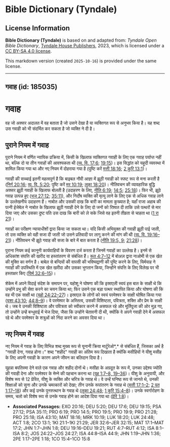 # Bible Dictionary (Tyndale)

## License Information

**Bible Dictionary (Tyndale)** is based on and adapted from: _Tyndale Open Bible Dictionary_, [Tyndale House Publishers](https://tyndaleopenresources.com/), 2023, which is licensed under a [CC BY-SA 4.0 license](https://creativecommons.org/licenses/by-sa/4.0/legalcode.en).

This markdown version (created `2025-10-16`) is provided under the same license.



--------------------------------

## गवाह (id: 185035)

गवाह
====

वह जो अक्सर अदालत में वह बताता है जो उसने देखा है या व्यक्तिगत रूप से अनुभव किया है। यह शब्द उस गवाही को भी संदर्भित कर सकता है जो व्यक्ति ने दी है।

पुराने नियम में गवाह
--------------------

पुराने नियम में वर्णित न्यायिक प्रक्रिया में, किसी के खिलाफ व्यक्तिगत गवाही के लिए एक गवाह पर्याप्त नहीं था, बल्कि दो या तीन गवाहों की आवश्यकता थी ([व्य. वि. 17:6](https://ref.ly/Deut17:6); [19:15](https://ref.ly/Deut19:15))। इस सिद्धांत को यहूदी व्यवस्था में शामिल किया गया था और नए नियम में दोहराया गया है (पुष्टि करें [मत्ती 18:16](https://ref.ly/Matt18:16); [2 कुरि 13:1](https://ref.ly/2Cor13:1))।

गवाही की सच्चाई इतनी महत्वपूर्ण है कि बाइबल नौवी आज्ञा में झूठी गवाही को स्पष्ट रूप से मना करती है ([निर्ग 20:16](https://ref.ly/Exod20:16); [व्य. वि. 5:20](https://ref.ly/Deut5:20); पुष्टि करें [मर 10:19](https://ref.ly/Mark10:19); [लूका 18:20](https://ref.ly/Luke18:20))। नीतिवचन की व्यावहारिक बुद्धि अक्सर झूठी गवाही के खिलाफ बोलती है (उदाहरण के लिए, [नीति 6:19](https://ref.ly/Prov6:19); [14:5](https://ref.ly/Prov14:5); [25:18](https://ref.ly/Prov25:18))। फिर भी, झूठे गवाह उत्पन्न हुए ([भज 27:12](https://ref.ly/Ps27:12); [35:11](https://ref.ly/Ps35:11)), और निर्दोष व्यक्ति की मृत्यु लाने के लिए एक से अधिक गवाह लाने के उल्लेखनीय उदाहरण हैं। नाबोत और उसकी दाख कि बारी का मामला कुख्यात है; यहाँ राजा अहाब की पत्नी ईजेबेल ने नाबोत के खिलाफ झूठी गवाही देने के लिए दो जनों को रिश्वत दी ताकि उसे पत्थरों से मार दिया जाए और उसका दुष्ट पति उस दाख कि बारी को ले सके जिसे वह इतनी तीव्रता से चाहता था ([1 रा 21](https://ref.ly/1Kgs21:1-1Kgs21:29))।

गवाहों का परीक्षण न्यायाधीशों द्वारा किया जा सकता था। यदि किसी अभियुक्त की गवाही झूठी पाई जाती, तो उस व्यक्ति को वही सजा दी जाती जो उसने प्रतिवादी पर लागू करने की मांग की थी ([व्य. वि. 19:16–21](https://ref.ly/Deut19:16-Deut19:21))। नीतिवचन भी झूठे गवाह की सजा के बारे में बात करता है ([नीति 19:5, 9](https://ref.ly/Prov19:5,Prov19:9); [21:28](https://ref.ly/Prov21:28))।

पुराना नियम कई कानूनी कार्यवाहियों के विवरण दर्ज करता है जिनमें गवाहों का उल्लेख है। इनमें से अधिकांश संपत्ति की खरीद या हस्तांतरण से संबंधित हैं। [रूत 4:7–12](https://ref.ly/Ruth4:7-Ruth4:12) में बोअज़ द्वारा नाओमी से एक खेत की मुक्ति का वर्णन है। बाबेल से बन्दियों की वापसी की भविष्यद्वाणी की पुष्टि करने के लिए, यिर्मयाह ने गवाहों की उपस्थिति में एक खेत खरीदा और उसका भुगतान किया, जिन्होंने संपत्ति के लिए विलेख पर भी हस्ताक्षर किए ([यिर्म 32:6–15](https://ref.ly/Jer32:6-Jer32:15))। 

शेकेम में अपने विदाई संदेश के समापन पर, यहोशू ने घोषणा की कि इस्राएली स्वयं इस बात के साक्षी थे कि उन्होंने प्रभु की सेवा करने का चयन किया था; फिर उसने एक बड़ा पत्थर स्थापित किया और घोषणा की कि वह भी एक साक्षी था ([यहो 24:22–27](https://ref.ly/Josh24:22-Josh24:27))। इस्राएल के लोगों को स्वयं परमेश्वर के साक्षी घोषित किया गया ([यशा 43:10](https://ref.ly/Isa43:10); [44:8–9](https://ref.ly/Isa44:8-Isa44:9))। वे परमेश्वर के अस्तित्व, उसकी विशिष्टता, पवित्रता, शक्ति और प्रेम के साक्षी थे। जब वे उनकी विशिष्टता और पवित्रता को स्वीकार करने में असफल रहे और मूर्तिपूजा की ओर मुड़ गए, तो उन्होंने उन्हें बन्धुवाई में भेज दिया, जैसा कि उन्होंने चेतावनी दी थी, क्योंकि वे अपने गवाही देने में असफल रहे थे और परमेश्वर के शत्रुओं को निंदा करने का अवसर दिया था।

नए नियम में गवाह
----------------

नए नियम में गवाह के लिए विभिन्न शब्द मुख्य रूप से यूनानी क्रिया मार्टुरेओ*,* से संबंधित हैं, जिसका अर्थ है "गवाही देना, गवाह होना।" शब्द "शहीद" गवाही का अंतिम रूप दिखाता है क्योंकि मसीहियों ने यीशु मसीह के लिए अपनी गवाही के कारण अपने जीवन का बलिदान दिया है।

यूहन्ना बपतिस्मा देने वाले एक गवाह और शहीद दोनों थे। मसीहा के अग्रदूत के रूप में, उनका उद्देश्य ज्योति की गवाही देना और परमेश्वर के मेम्ने की पहचान करना था ([यूह 1:7–8, 19–36](https://ref.ly/John1:7-John1:8,John1:19-John1:36))। यीशु के अनुयायी, और विशेष रूप से 12 प्रेरित, यीशु के व्यक्ति और चरित्र के गवाह थे। वे उन्हें घनिष्ठ रूप से जानते थे, उनकी शिक्षाओं को सुना और उनके चमत्कारों को देखा; तीन उनके रूपांतरण के गवाह थे ([मत्ती 17:1–2](https://ref.ly/Matt17:1-Matt17:2); [2 पत 1:17–18](https://ref.ly/2Pet1:17-2Pet1:18)) और कई उनके पुनरुत्थान के गवाह थे ([लूका 24:48](https://ref.ly/Luke24:48); [1 कुरि 15:4–8](https://ref.ly/1Cor15:4-1Cor15:8))। उनके स्वर्गारोहण के समय, चलो को विशेष रूप से उनके गवाह होने का आदेश दिया गया था ([प्रेरि 1:8](https://ref.ly/Acts1:8))।

* **Associated Passages:** EXO 20:16; DEU 5:20; DEU 17:6; DEU 19:15; PSA 27:12; PSA 35:11; PRO 6:19; PRO 14:5; PRO 19:5; PRO 19:9; PRO 21:28; PRO 25:18; ISA 43:10; MAT 18:16; MRK 10:19; LUK 18:20; LUK 24:48; ACT 1:8; 2CO 13:1; 1KI 21:1–1KI 21:29; JER 32:6–JER 32:15; MAT 17:1–MAT 17:2; JHN 1:7–JHN 1:8; DEU 19:16–DEU 19:21; RUT 4:7–RUT 4:12; ISA 8:1–ISA 8:2; JOS 24:22–JOS 24:27; ISA 44:8–ISA 44:9; JHN 1:19–JHN 1:36; 2PE 1:17–2PE 1:18; 1CO 15:4–1CO 15:8

